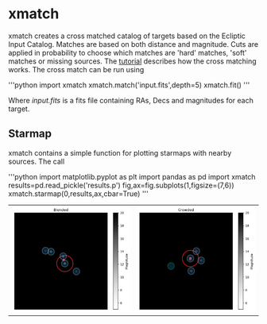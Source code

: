xmatch
======

xmatch creates a cross matched catalog of targets based on the Ecliptic Input Catalog. Matches are based on both distance and magnitude. Cuts are applied in probability to choose which matches are 'hard' matches, 'soft' matches or missing sources. The [tutorial](https://github.com/christinahedges/xmatch/blob/master/crossmatching_tutorial.ipynb) describes how the cross matching works. The cross match can be run using

'''python
import xmatch
xmatch.match('input.fits',depth=5)
xmatch.fit()
'''

Where *input.fits* is a fits file containing RAs, Decs and magnitudes for each target. 

Starmap
-------

xmatch contains a simple function for plotting starmaps with nearby sources. The call 

'''python
import matplotlib.pyplot as plt
import pandas as pd
import xmatch
results=pd.read_pickle('results.p')
fig,ax=fig.subplots(1,figsize=(7,6))
xmatch.starmap(0,results,ax,cbar=True)
'''


<table border="0">
<tr>
<td><img src=images/blended_example.png style="width: 500px;"></td>
<td><img src=images/crowded_example.png style="width: 500px;"></td>
</tr>
</table>